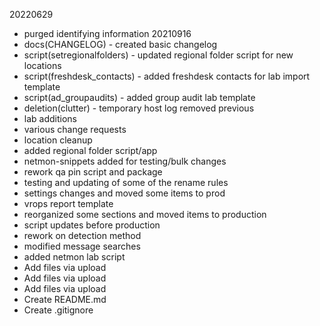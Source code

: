 20220629
- purged identifying information
20210916
- docs(CHANGELOG) - created basic changelog
- script(setregionalfolders) - updated regional folder script for new locations
- script(freshdesk_contacts) - added freshdesk contacts for lab import template
- script(ad_groupaudits) - added group audit lab template
- deletion(clutter) - temporary host log removed
previous
- lab additions
- various change requests
- location cleanup
- added regional folder script/app
- netmon-snippets added for testing/bulk changes
- rework qa pin script and package
- testing and updating of some of the rename rules
- settings changes and moved some items to prod
- vrops report template
- reorganized some sections and moved items to production
- script updates before production
- rework on detection method
- modified message searches
- added netmon lab script
- Add files via upload
- Add files via upload
- Add files via upload
- Create README.md
- Create .gitignore
